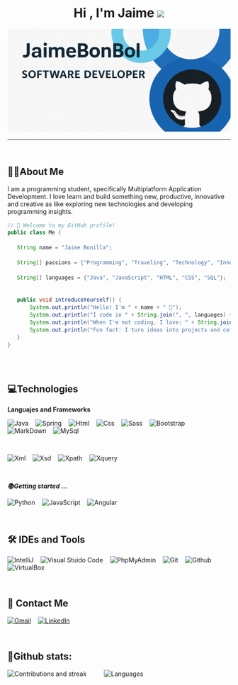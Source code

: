 <h1 align="center">Hi , I'm Jaime <img src="https://media.giphy.com/media/hvRJCLFzcasrR4ia7z/giphy.gif" width="35"></h1>

![Banner](https://github.com/JaimeBonBol/JaimeBonBol/blob/main/banner_github.png)

---

</br>

##  👨‍💻About Me

I am a programming student, specifically Multiplatform Application Development. I love learn and build something new, productive, innovative and creative as like exploring new technologies and developing programming insights.

 ``` java
// 👋 Welcome to my GitHub profile!
public class Me {

    String name = "Jaime Bonilla";

    String[] passions = {"Programming", "Traveling", "Technology", "Innovation"};

    String[] languages = {"Java", "JavaScript", "HTML", "CSS", "SQL"};


    public void introduceYourself() {
        System.out.println("Hello! I'm " + name + " 👋");
        System.out.println("I code in " + String.join(", ", languages) + " 💻");
        System.out.println("When I'm not coding, I love: " + String.join(", ", passions) + " 🌟");
        System.out.println("Fun fact: I turn ideas into projects and coffee into code ☕🚀");
    }
}
```

</br>
</br>
  
##  💻Technologies
**Languajes and Frameworks**

  ![Java](https://img.shields.io/badge/java-%23ED8B00.svg?style=for-the-badge&logo=openjdk&logoColor=white)&nbsp;&nbsp;&nbsp;
  ![Spring](https://img.shields.io/badge/Spring-6DB33F?style=for-the-badge&logo=spring&logoColor=white)&nbsp;&nbsp;&nbsp;
  ![Html](https://img.shields.io/badge/HTML5-E34F26?style=for-the-badge&logo=html5&logoColor=white)&nbsp;&nbsp;&nbsp;
  ![Css](https://img.shields.io/badge/CSS3-1572B6?style=for-the-badge&logo=css3&logoColor=white)&nbsp;&nbsp;&nbsp;
  ![Sass](https://img.shields.io/badge/Sass-CC6699?style=for-the-badge&logo=sass&logoColor=white)&nbsp;&nbsp;&nbsp;
  ![Bootstrap](https://img.shields.io/badge/Bootstrap-563D7C?style=for-the-badge&logo=bootstrap&logoColor=white)&nbsp;&nbsp;&nbsp;
  ![MarkDown](https://img.shields.io/badge/Markdown-000000?style=for-the-badge&logo=markdown&logoColor=white)&nbsp;&nbsp;&nbsp;
  ![MySql](https://img.shields.io/badge/MySQL-005C84?style=for-the-badge&logo=mysql&logoColor=white)&nbsp;&nbsp;&nbsp;

</br>

  ![Xml](https://img.shields.io/badge/XML-FF6600?style=for-the-badge&logo=xml&logoColor=white)&nbsp;&nbsp;&nbsp;
  ![Xsd](https://img.shields.io/badge/XSD-00599C?style=for-the-badge&logo=xsd&logoColor=white)&nbsp;&nbsp;&nbsp;
  ![Xpath](https://img.shields.io/badge/XPath-CC0000?style=for-the-badge&logo=xpath&logoColor=white)&nbsp;&nbsp;&nbsp;
  ![Xquery](https://img.shields.io/badge/XQuery-7D4698?style=for-the-badge&logo=xquery&logoColor=white)&nbsp;&nbsp;&nbsp;

</br>

***📚Getting started ...***

  ![Python](https://img.shields.io/badge/python-3670A0?style=for-the-badge&logo=python&logoColor=ffdd54)&nbsp;&nbsp;&nbsp;
  ![JavaScript](https://img.shields.io/badge/JavaScript-323330?style=for-the-badge&logo=javascript&logoColor=F7DF1E)&nbsp;&nbsp;&nbsp;
  ![Angular](https://img.shields.io/badge/Angular-DD0031?style=for-the-badge&logo=angular&logoColor=white)&nbsp;&nbsp;&nbsp;


</br>



## 🛠 IDEs and Tools
  ![IntelliJ](https://img.shields.io/badge/IntelliJ_IDEA-000000?style=for-the-badge&logo=intellij-idea&logoColor=blue)&nbsp;&nbsp;&nbsp;
  ![Visual Stuido Code](https://img.shields.io/badge/VSCode-0078D4?style=for-the-badge&logo=visual%20studio%20code&logoColor=white)&nbsp;&nbsp;&nbsp;
  ![PhpMyAdmin](https://img.shields.io/badge/phpmyadmin-6C78AF?style=for-the-badge&logo=phpmyadmin&logoColor=white)&nbsp;&nbsp;&nbsp;
  ![Git](https://img.shields.io/badge/Git-F05032?style=for-the-badge&logo=git&logoColor=white)&nbsp;&nbsp;&nbsp;
  ![Github](https://img.shields.io/badge/GitHub-100000?style=for-the-badge&logo=github&logoColor=white)&nbsp;&nbsp;&nbsp;
  ![VirtualBox](https://img.shields.io/badge/VirtualBox-183A61?style=for-the-badge&logo=virtualbox&logoColor=white)&nbsp;&nbsp;&nbsp;
  
<!--If you prefer to see the repository in spanish, you can do it here: <a href="https://github.com/JaimeBonBol/JaimeBonBol/blob/main/READMESPANISH.md">Spanish</a>-->

</br>

## 📩 Contact Me  
[![Gmail](https://img.shields.io/badge/example@gmail.com-D14836?style=for-the-badge&logo=gmail&logoColor=white)](mailto:example@gmail.com)&nbsp;&nbsp;&nbsp;
[![LinkedIn](https://img.shields.io/badge/LinkedIn-0A66C2?style=for-the-badge&logo=linkedin&logoColor=white)]()

</br>


## 🚀Github stats:

![Contributions and streak](https://git-hub-streak-stats.vercel.app/?user=JaimeBonBol&theme=transparent)
&nbsp;&nbsp;&nbsp;&nbsp;&nbsp;&nbsp;&nbsp;&nbsp;
![Languages](https://github-readme-stats.vercel.app/api/top-langs/?username=JaimeBonBol&theme=transparent&layout=compact)
